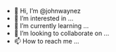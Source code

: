- 👋 Hi, I’m @johnwaynez
- 👀 I’m interested in ...
- 🌱 I’m currently learning ...
- 💞️ I’m looking to collaborate on ...
- 📫 How to reach me ...

<!---
johnwaynez/johnwaynez is a ✨ special ✨ repository because its `README.md` (this file) appears on your GitHub profile.
You can click the Preview link to take a look at your changes.
--->
